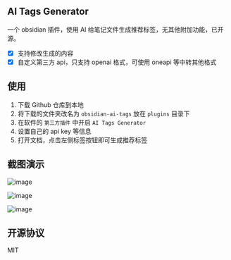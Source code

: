 ## AI Tags Generator
 
一个 obsidian 插件，使用 AI 给笔记文件生成推荐标签，无其他附加功能，已开源。

- [x] 支持修改生成的内容
- [x] 自定义第三方 api，只支持 openai 格式，可使用 oneapi 等中转其他格式 

## 使用

1. 下载 Github 仓库到本地
2. 将下载的文件夹改名为 `obsidian-ai-tags` 放在 `plugins` 目录下
3. 在软件的 `第三方插件` 中开启 `AI Tags Generator`
4. 设置自己的 api key 等信息
5. 打开文档，点击左侧标签按钮即可生成推荐标签

## 截图演示

![image](https://github.com/user-attachments/assets/88d0d619-8740-41a2-8566-3126cf5b810b)

![image](https://github.com/user-attachments/assets/cd11f758-8846-440d-8ff7-dba637cbcaf9)

![image](https://github.com/user-attachments/assets/0bb82f73-b3ab-49c9-b94f-558d6009477c)

## 开源协议

MIT
